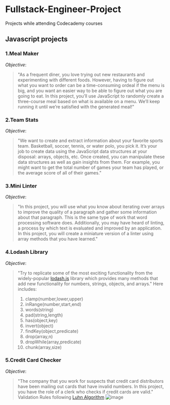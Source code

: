 # Fullstack-Engineer-Project
Projects while attending Codecademy courses

## Javascript projects
### 1.Meal Maker

  *Objective*:
  >"As a frequent diner, you love trying out new restaurants and experimenting with different foods. However, having to figure out what you want to order can be a time-consuming ordeal if the menu is big, and you want an easier way to be able to figure out what you are going to eat.
In this project, you’ll use JavaScript to randomly create a three-course meal based on what is available on a menu. We’ll keep running it until we’re satisfied with the generated meal!"

### 2.Team Stats

  *Objective*:
  >"We want to create and extract information about your favorite sports team. Basketball, soccer, tennis, or water polo, you pick it. It’s your job to create data using the JavaScript data structures at your disposal: arrays, objects, etc. Once created, you can manipulate these data structures as well as gain insights from them. For example, you might want to get the total number of games your team has played, or the average score of all of their games."

### 3.Mini Linter

  *Objective*:
  >"In this project, you will use what you know about iterating over arrays to improve the quality of a paragraph and gather some information about that paragraph. This is the same type of work that word processing software does. Additionally, you may have heard of linting, a process by which text is evaluated and improved by an application. In this project, you will create a miniature version of a linter using array methods that you have learned."

### 4.Lodash Library

  *Objective*:
  >"Try to replicate some of the most exciting functionality from the widely-popular [lodash.js](https://lodash.com/docs/4.17.15) library which provides many methods that add new functionality for numbers, strings, objects, and arrays." 
  >Here includes:
  >1. clamp(number,lower,upper)
  >2. inRange(number,start,end)
  >3. words(string)
  >4. pad(string,length)
  >5. has(object,key)
  >6. invert(object)
  >7. findKey(object,predicate)
  >8. drop(array,n)
  >9. dropWhile(array,predicate)
  >10. chunk(array,size)
 
### 5.Credit Card Checker

  *Objective*:
  >"The company that you work for suspects that credit card distributors have been mailing out cards that have invalid numbers. In this project, you have the role of a clerk who checks if credit cards are valid." 
  >Validation Rules following [Luhn Algorithm](https://en.wikipedia.org/wiki/Luhn_algorithm#Description)
![image](https://user-images.githubusercontent.com/34385686/132255947-3d2ddcfd-4e1d-4594-9a70-7874b90c11ad.png)

